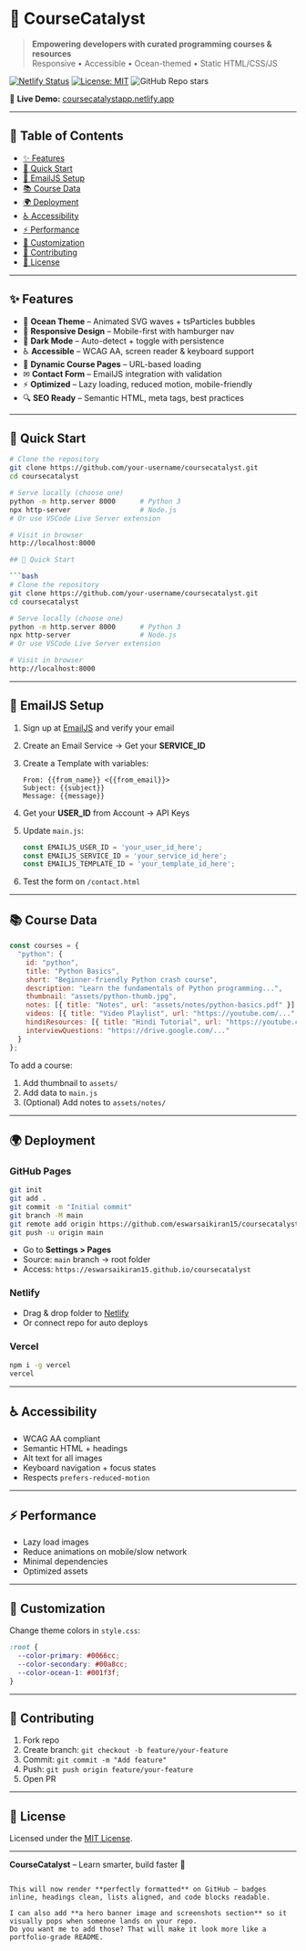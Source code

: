 # 🌊 CourseCatalyst
> **Empowering developers with curated programming courses & resources**  
> Responsive • Accessible • Ocean-themed • Static HTML/CSS/JS

[![Netlify Status](https://api.netlify.com/api/v1/badges/your-netlify-badge/deploy-status)](https://coursecatalystapp.netlify.app/)
[![License: MIT](https://img.shields.io/badge/License-MIT-yellow.svg)](LICENSE)
![GitHub Repo stars](https://img.shields.io/github/stars/eswarsaikiran15/coursecatalyst?style=social)

🔗 **Live Demo:** [coursecatalystapp.netlify.app](https://coursecatalystapp.netlify.app/)

---

## 📖 Table of Contents
- [✨ Features](#-features)
- [🚀 Quick Start](#-quick-start)
- [📧 EmailJS Setup](#-emailjs-setup)
- [📚 Course Data](#-course-data)
- [🌍 Deployment](#-deployment)
- [♿ Accessibility](#-accessibility)
- [⚡ Performance](#-performance)
- [🎨 Customization](#-customization)
- [🤝 Contributing](#-contributing)
- [📄 License](#-license)

---

## ✨ Features
- 🌊 **Ocean Theme** – Animated SVG waves + tsParticles bubbles  
- 📱 **Responsive Design** – Mobile-first with hamburger nav  
- 🌙 **Dark Mode** – Auto-detect + toggle with persistence  
- ♿ **Accessible** – WCAG AA, screen reader & keyboard support  
- 📂 **Dynamic Course Pages** – URL-based loading  
- ✉ **Contact Form** – EmailJS integration with validation  
- ⚡ **Optimized** – Lazy loading, reduced motion, mobile-friendly  
- 🔍 **SEO Ready** – Semantic HTML, meta tags, best practices  

---

## 🚀 Quick Start

```bash
# Clone the repository
git clone https://github.com/your-username/coursecatalyst.git
cd coursecatalyst

# Serve locally (choose one)
python -m http.server 8000      # Python 3
npx http-server                 # Node.js
# Or use VSCode Live Server extension

# Visit in browser
http://localhost:8000

## 🚀 Quick Start

```bash
# Clone the repository
git clone https://github.com/your-username/coursecatalyst.git
cd coursecatalyst

# Serve locally (choose one)
python -m http.server 8000      # Python 3
npx http-server                 # Node.js
# Or use VSCode Live Server extension

# Visit in browser
http://localhost:8000
````

---

## 📧 EmailJS Setup

1. Sign up at [EmailJS](https://www.emailjs.com/) and verify your email
2. Create an Email Service → Get your **SERVICE\_ID**
3. Create a Template with variables:

   ```text
   From: {{from_name}} <{{from_email}}>
   Subject: {{subject}}
   Message: {{message}}
   ```
4. Get your **USER\_ID** from Account → API Keys
5. Update `main.js`:

   ```javascript
   const EMAILJS_USER_ID = 'your_user_id_here';
   const EMAILJS_SERVICE_ID = 'your_service_id_here';
   const EMAILJS_TEMPLATE_ID = 'your_template_id_here';
   ```
6. Test the form on `/contact.html`

---

## 📚 Course Data

```javascript
const courses = {
  "python": {
    id: "python",
    title: "Python Basics",
    short: "Beginner-friendly Python crash course",
    description: "Learn the fundamentals of Python programming...",
    thumbnail: "assets/python-thumb.jpg",
    notes: [{ title: "Notes", url: "assets/notes/python-basics.pdf" }],
    videos: [{ title: "Video Playlist", url: "https://youtube.com/..." }],
    hindiResources: [{ title: "Hindi Tutorial", url: "https://youtube.com/..." }],
    interviewQuestions: "https://drive.google.com/..."
  }
};
```

To add a course:

1. Add thumbnail to `assets/`
2. Add data to `main.js`
3. (Optional) Add notes to `assets/notes/`

---

## 🌍 Deployment

### GitHub Pages

```bash
git init
git add .
git commit -m "Initial commit"
git branch -M main
git remote add origin https://github.com/eswarsaikiran15/coursecatalyst.git
git push -u origin main
```

* Go to **Settings > Pages**
* Source: `main` branch → root folder
* Access: `https://eswarsaikiran15.github.io/coursecatalyst`

### Netlify

* Drag & drop folder to [Netlify](https://app.netlify.com/)
* Or connect repo for auto deploys

### Vercel

```bash
npm i -g vercel
vercel
```

---

## ♿ Accessibility

* WCAG AA compliant
* Semantic HTML + headings
* Alt text for all images
* Keyboard navigation + focus states
* Respects `prefers-reduced-motion`

---

## ⚡ Performance

* Lazy load images
* Reduce animations on mobile/slow network
* Minimal dependencies
* Optimized assets

---

## 🎨 Customization

Change theme colors in `style.css`:

```css
:root {
  --color-primary: #0066cc;
  --color-secondary: #00a8cc;
  --color-ocean-1: #001f3f;
}
```

---

## 🤝 Contributing

1. Fork repo
2. Create branch: `git checkout -b feature/your-feature`
3. Commit: `git commit -m "Add feature"`
4. Push: `git push origin feature/your-feature`
5. Open PR

---

## 📄 License

Licensed under the [MIT License](LICENSE).

---

**CourseCatalyst** – Learn smarter, build faster 🚀

```

This will now render **perfectly formatted** on GitHub — badges inline, headings clean, lists aligned, and code blocks readable.  

I can also add **a hero banner image and screenshots section** so it visually pops when someone lands on your repo.  
Do you want me to add those? That will make it look more like a portfolio-grade README.
```

